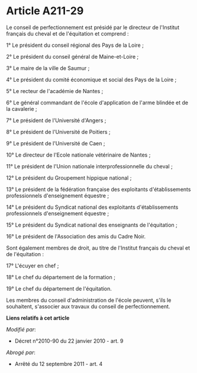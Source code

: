 # Article A211-29

Le conseil de perfectionnement est présidé par le directeur de l'Institut français du cheval et de l'équitation et
comprend : 

1° Le président du conseil régional des Pays de la Loire ; 

2° Le président du conseil général de Maine-et-Loire ; 

3° Le maire de la ville de Saumur ; 

4° Le président du comité économique et social des Pays de la Loire ; 

5° Le recteur de l'académie de Nantes ; 

6° Le général commandant de l'école d'application de l'arme blindée et de la cavalerie ; 

7° Le président de l'Université d'Angers ; 

8° Le président de l'Université de Poitiers ; 

9° Le président de l'Université de Caen ; 

10° Le directeur de l'Ecole nationale vétérinaire de Nantes ; 

11° Le président de l'Union nationale interprofessionnelle du cheval ; 

12° Le président du Groupement hippique national ; 

13° Le président de la fédération française des exploitants d'établissements professionnels d'enseignement équestre ; 

14° Le président du Syndicat national des exploitants d'établissements professionnels d'enseignement équestre ; 

15° Le président du Syndicat national des enseignants de l'équitation ; 

16° Le président de l'Association des amis du Cadre Noir. 

Sont également membres de droit, au titre de l'Institut français du cheval et de l'équitation : 

17° L'écuyer en chef ; 

18° Le chef du département de la formation ; 

19° Le chef du département de l'équitation. 

Les membres du conseil d'administration de l'école peuvent, s'ils le souhaitent, s'associer aux travaux du conseil de
perfectionnement.

**Liens relatifs à cet article**

_Modifié par_:

  - Décret n°2010-90 du 22 janvier 2010 - art. 9

_Abrogé par_:

  - Arrêté du 12 septembre 2011 - art. 4
